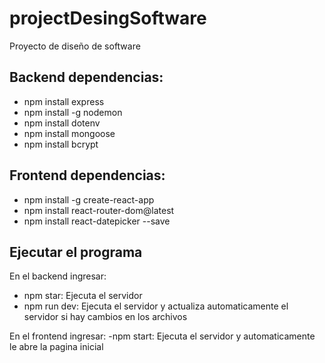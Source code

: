 # projectDesingSoftware
Proyecto de diseño de software

## Backend dependencias:
- npm install express
- npm install -g nodemon
- npm install dotenv
- npm install mongoose
- npm install bcrypt

## Frontend dependencias:
- npm install -g create-react-app
- npm install react-router-dom@latest
- npm install react-datepicker --save

## Ejecutar el programa
En el backend ingresar:
- npm star: Ejecuta el servidor
- npm run dev: Ejecuta el servidor y actualiza automaticamente el servidor si hay cambios en los archivos

En el frontend ingresar:
-npm start: Ejecuta el servidor y automaticamente le abre la pagina inicial